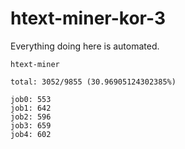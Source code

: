 # htext-miner-kor-3

Everything doing here is automated.

```
htext-miner

total: 3052/9855 (30.96905124302385%)

job0: 553
job1: 642
job2: 596
job3: 659
job4: 602
```